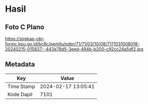 # Hasil

## Foto C Plano

https://sirekap-obj-formc.kpu.go.id/bc8c/pemilu/pdpr/71/71/03/10/08/7171031008018-20240215-015837--443e78d5-3eed-494b-b200-c92cc24a5df2.jpg


## Metadata

| Key        | Value               |
| ---------- | ------------------- |
| Time Stamp | 2024-02-17 13:05:41 |
| Kode Dapil | 7101                |



